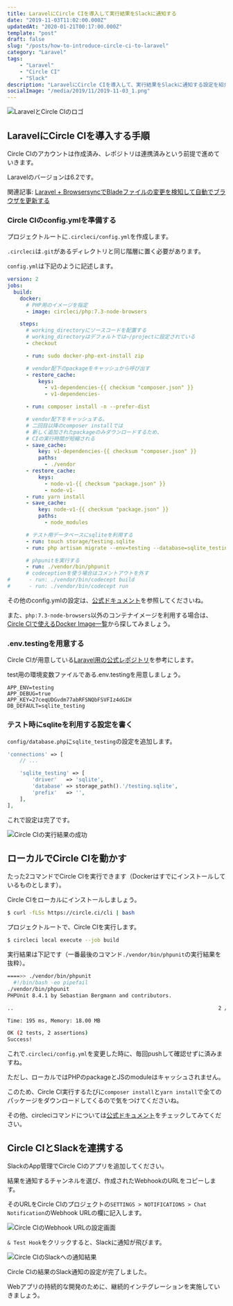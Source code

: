 ```yaml
---
title: LaravelにCircle CIを導入して実行結果をSlackに通知する
date: "2019-11-03T11:02:00.000Z"
updatedAt: "2020-01-21T00:17:00.000Z"
template: "post"
draft: false
slug: "/posts/how-to-introduce-circle-ci-to-laravel"
category: "Laravel"
tags:
    - "Laravel"
    - "Circle CI"
    - "Slack"
description: "LaravelにCircle CIを導入して、実行結果をSlackに通知する設定を紹介します。"
socialImage: "/media/2019/11/2019-11-03_1.png"
---
```


![LaravelとCircle CIのロゴ](/media/2019/11/2019-11-03_1.png)

## LaravelにCircle CIを導入する手順
Circle CIのアカウントは作成済み、レポジトリは連携済みという前提で進めていきます。

Laravelのバージョンは6.2です。

関連記事: [Laravel + BrowsersyncでBladeファイルの変更を検知して自動でブラウザを更新する](/posts/laravel-hot-reload-with-blade)

### Circle CIのconfig.ymlを準備する
プロジェクトルートに`.circleci/config.yml`を作成します。

`.circleci`は`.git`があるディレクトリと同じ階層に置く必要があります。

`config.yml`は下記のように記述します。

```yml
version: 2
jobs:
  build:
    docker:
      # PHP用のイメージを指定
      - image: circleci/php:7.3-node-browsers

    steps:
      # working_directoryにソースコードを配置する
      # working_directoryはデフォルトでは~/projectに設定されている
      - checkout

      - run: sudo docker-php-ext-install zip

      # vendor配下のpackageをキャッシュから呼び出す
      - restore_cache:
          keys:
            - v1-dependencies-{{ checksum "composer.json" }}
            - v1-dependencies-

      - run: composer install -n --prefer-dist

      # vendor配下をキャッシュする。
      # 二回目以降のcomposer installでは
      # 新しく追加されたpackageのみダウンロードするため、
      # CIの実行時間が短縮される
      - save_cache:
          key: v1-dependencies-{{ checksum "composer.json" }}
          paths:
            - ./vendor
      - restore_cache:
          keys:
            - node-v1-{{ checksum "package.json" }}
            - node-v1-
      - run: yarn install
      - save_cache:
          key: node-v1-{{ checksum "package.json" }}
          paths:
            - node_modules

      # テスト用データベースにsqliteを利用する
      - run: touch storage/testing.sqlite
      - run: php artisan migrate --env=testing --database=sqlite_testing --force

      # phpunitを実行する
      - run: ./vendor/bin/phpunit
      # codeceptionを使う場合はコメントアウトを外す
#      - run: ./vendor/bin/codecept build
#      - run: ./vendor/bin/codecept run
```

その他のconfig.ymlの設定は、[公式ドキュメント](https://circleci.com/docs/ja/2.0/configuration-reference/)を参照してくださいね。

また、`php:7.3-node-browsers`以外のコンテナイメージを利用する場合は、[Circle CIで使えるDocker Image一覧](https://circleci.com/docs/ja/2.0/circleci-images)から探してみましょう。

### .env.testingを用意する
Circle CIが用意している[Laravel用の公式レポジトリ](https://github.com/CircleCI-Public/circleci-demo-php-laravel)を参考にします。

test用の環境変数ファイルである.env.testingを用意しましょう。

```
APP_ENV=testing
APP_DEBUG=true
APP_KEY=27ceqUDGvdm77abRFSNQbFSVFIz4dGIH
DB_DEFAULT=sqlite_testing
```

### テスト時にsqliteを利用する設定を書く
`config/database.php`に`sqlite_testing`の設定を追加します。

```php
'connections' => [
    // ...

    'sqlite_testing' => [
        'driver'   => 'sqlite',
        'database' => storage_path().'/testing.sqlite',
        'prefix'   => '',
    ],
],
```

これで設定は完了です。

![Circle CIの実行結果の成功](/media/2019/11/2019-11-03_2.png)

## ローカルでCircle CIを動かす
たった2コマンドでCircle CIを実行できます（Dockerはすでにインストールしているものとします）。

Circle CIをローカルにインストールしましょう。

```bash
$ curl -fLSs https://circle.ci/cli | bash
````

プロジェクトルートで、Circle CIを実行します。

```bash
$ circleci local execute --job build
```

実行結果は下記です（一番最後のコマンド`./vendor/bin/phpunit`の実行結果を抜粋）。

```bash
====>> ./vendor/bin/phpunit
  #!/bin/bash -eo pipefail
./vendor/bin/phpunit
PHPUnit 8.4.1 by Sebastian Bergmann and contributors.

..                                                                  2 / 2 (100%)

Time: 195 ms, Memory: 18.00 MB

OK (2 tests, 2 assertions)
Success!
```

これで`.circleci/config.yml`を変更した時に、毎回pushして確認せずに済みますね。

ただし、ローカルではPHPのpackageとJSのmoduleはキャッシュされません。

このため、Circle CI実行するたびに`composer install`と`yarn install`で全てのパッケージをダウンロードしてくるので気をつけてくださいね。

その他、circleciコマンドについては[公式ドキュメント](https://circleci.com/docs/ja/2.0/local-cli/)をチェックしてみてください。

## Circle CIとSlackを連携する
SlackのApp管理でCircle CIのアプリを追加してください。

結果を通知するチャンネルを選び、作成されたWebhookのURLをコピーします。

そのURLをCircle CIのプロジェクトの`SETTINGS > NOTIFICATIONS > Chat Notification`のWebhook URLの欄に記入します。

![Circle CIのWebhook URLの設定画面](/media/2019/11/2019-11-03_3.png)

`& Test Hook`をクリックすると、Slackに通知が飛びます。

![Circle CIのSlackへの通知結果](/media/2019/11/2019-11-03_4.png)

Circle CIの結果のSlack通知の設定が完了しました。

Webアプリの持続的な開発のために、継続的インテグレーションを実施していきましょう。
